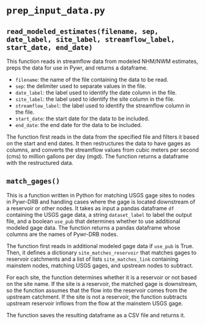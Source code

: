 # `prep_input_data.py`

## `read_modeled_estimates(filename, sep, date_label, site_label, streamflow_label, start_date, end_date)`

This function reads in streamflow data from modeled NHM/NWM estimates, preps the data for use in Pywr, and returns a dataframe.
-   `filename`: the name of the file containing the data to be read.
-   `sep`: the delimiter used to separate values in the file.
-   `date_label`: the label used to identify the date column in the file.
-   `site_label`: the label used to identify the site column in the file.
-   `streamflow_label`: the label used to identify the streamflow column in the file.
-   `start_date`: the start date for the data to be included.
-   `end_date`: the end date for the data to be included.

The function first reads in the data from the specified file and filters it based on the start and end dates. It then restructures the data to have gages as columns, and converts the streamflow values from cubic meters per second (cms) to million gallons per day (mgd).
The function returns a dataframe with the restructured data.

## `match_gages()`
This is a function written in Python for matching USGS gage sites to nodes in Pywr-DRB and handling cases where the gage is located downstream of a reservoir or other nodes. It takes as input a pandas dataframe `df` containing the USGS gage data, a string `dataset_label` to label the output file, and a boolean `use_pub` that determines whether to use additional modeled gage data. The function returns a pandas dataframe whose columns are the names of Pywr-DRB nodes.

The function first reads in additional modeled gage data if `use_pub` is True. Then, it defines a dictionary `site_matches_reservoir` that matches gages to reservoir catchments and a list of lists `site_matches_link` containing mainstem nodes, matching USGS gages, and upstream nodes to subtract.

For each site, the function determines whether it is a reservoir or not based on the site name. If the site is a reservoir, the matched gage is downstream, so the function assumes that the flow into the reservoir comes from the upstream catchment. If the site is not a reservoir, the function subtracts upstream reservoir inflows from the flow at the mainstem USGS gage.

The function saves the resulting dataframe as a CSV file and returns it.
